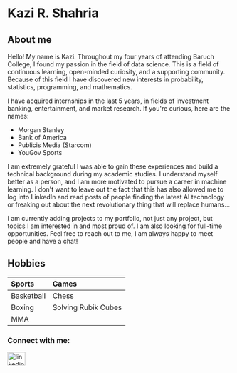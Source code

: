 # Kazi R. Shahria

## About me
Hello! My name is Kazi. Throughout my four years of attending Baruch College, I found my passion in the field of data science. This is a field of continuous learning, open-minded curiosity, and a supporting community. Because of this field I have discovered new interests in probability, statistics, programming, and mathematics.

I have acquired internships in the last 5 years, in fields of investment banking, entertainment, and market research. If you're curious, here are the names:

- Morgan Stanley
- Bank of America
- Publicis Media (Starcom)
- YouGov Sports

I am extremely grateful I was able to gain these experiences and build a technical background during my academic studies. I understand myself better as a person, and I am more motivated to pursue a career in machine learning. I don't want to leave out the fact that this has also allowed me to log into LinkedIn and read posts of people finding the latest AI technology or freaking out about the next revolutionary thing that will replace humans...

I am currently adding projects to my portfolio, not just any project, but topics I am interested in and most proud of. I am also looking for full-time opportunities. Feel free to reach out to me, I am always happy to meet people and have a chat!

## Hobbies

| Sports     | Games               |
| :--------  | :-------            |
| Basketball | Chess               |
| Boxing     | Solving Rubik Cubes |
| MMA        |                     |



<h3 align="left">Connect with me:</h3>
<p align="left">
<a href="https://linkedin.com/in/linkedin.com/in/kazishahria" target="blank"><img align="center" src="https://raw.githubusercontent.com/rahuldkjain/github-profile-readme-generator/master/src/images/icons/Social/linked-in-alt.svg" alt="linkedin.com/in/kazishahria" height="30" width="40" /></a>
</p>
